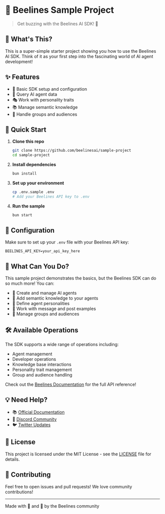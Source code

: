 # 🐝 Beelines Sample Project

> Get buzzing with the Beelines AI SDK! 🚀

## 🎯 What's This?

This is a super-simple starter project showing you how to use the Beelines AI SDK. Think of it as your first step into the fascinating world of AI agent development!

## ✨ Features

- 🔌 Basic SDK setup and configuration
- 🤖 Query AI agent data
- 🎭 Work with personality traits
- 📚 Manage semantic knowledge
- 👥 Handle groups and audiences

## 🚀 Quick Start

1. **Clone this repo**

   ```bash
   git clone https://github.com/beelinesai/sample-project
   cd sample-project
   ```

2. **Install dependencies**

   ```bash
   bun install
   ```

3. **Set up your environment**

   ```bash
   cp .env.sample .env
   # Add your Beelines API key to .env
   ```

4. **Run the sample**
   ```bash
   bun start
   ```

## 🔑 Configuration

Make sure to set up your `.env` file with your Beelines API key:

```env
BEELINES_API_KEY=your_api_key_here
```

## 📖 What Can You Do?

This sample project demonstrates the basics, but the Beelines SDK can do so much more! You can:

- 🎨 Create and manage AI agents
- 🧠 Add semantic knowledge to your agents
- 👤 Define agent personalities
- 📝 Work with message and post examples
- 👥 Manage groups and audiences

## 🛠️ Available Operations

The SDK supports a wide range of operations including:

- Agent management
- Developer operations
- Knowledge base interactions
- Personality trait management
- Group and audience handling

Check out the [Beelines Documentation](https://docs.beelines.ai) for the full API reference!

## 💡 Need Help?

- 📚 [Official Documentation](https://docs.beelines.ai)
- 💬 [Discord Community](https://discord.gg/beelines)
- 🐦 [Twitter Updates](https://twitter.com/beelinesai)

## 📄 License

This project is licensed under the MIT License - see the [LICENSE](LICENSE) file for details.

## 🙌 Contributing

Feel free to open issues and pull requests! We love community contributions!

---

Made with 💖 and 🐝 by the Beelines community
